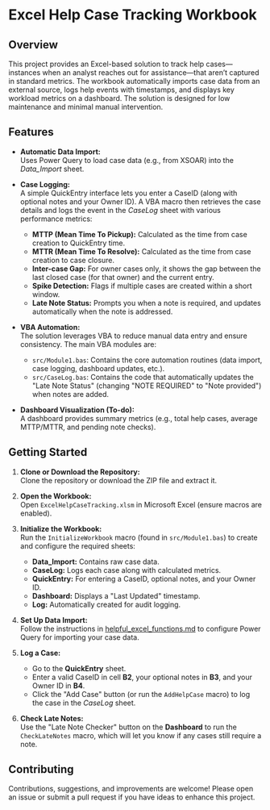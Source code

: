 # Excel Help Case Tracking Workbook

## Overview

This project provides an Excel-based solution to track help cases—instances when an analyst reaches out for assistance—that aren’t captured in standard metrics. The workbook automatically imports case data from an external source, logs help events with timestamps, and displays key workload metrics on a dashboard. The solution is designed for low maintenance and minimal manual intervention.

## Features

- **Automatic Data Import:**  
  Uses Power Query to load case data (e.g., from XSOAR) into the *Data_Import* sheet.
  
- **Case Logging:**  
  A simple QuickEntry interface lets you enter a CaseID (along with optional notes and your Owner ID). A VBA macro then retrieves the case details and logs the event in the *CaseLog* sheet with various performance metrics:
  - **MTTP (Mean Time To Pickup):** Calculated as the time from case creation to QuickEntry time.
  - **MTTR (Mean Time To Resolve):** Calculated as the time from case creation to case closure.
  - **Inter-case Gap:** For owner cases only, it shows the gap between the last closed case (for that owner) and the current entry.
  - **Spike Detection:** Flags if multiple cases are created within a short window.
  - **Late Note Status:** Prompts you when a note is required, and updates automatically when the note is addressed.

- **VBA Automation:**  
  The solution leverages VBA to reduce manual data entry and ensure consistency. The main VBA modules are:
  - `src/Module1.bas`: Contains the core automation routines (data import, case logging, dashboard updates, etc.).
  - `src/CaseLog.bas`: Contains the code that automatically updates the "Late Note Status" (changing "NOTE REQUIRED" to "Note provided") when notes are added.

- **Dashboard Visualization (To-do):**  
  A dashboard provides summary metrics (e.g., total help cases, average MTTP/MTTR, and pending note checks).

## Getting Started

1. **Clone or Download the Repository:**  
   Clone the repository or download the ZIP file and extract it.

2. **Open the Workbook:**  
   Open `ExcelHelpCaseTracking.xlsm` in Microsoft Excel (ensure macros are enabled).

3. **Initialize the Workbook:**  
   Run the `InitializeWorkbook` macro (found in `src/Module1.bas`) to create and configure the required sheets:
   - **Data_Import:** Contains raw case data.
   - **CaseLog:** Logs each case along with calculated metrics.
   - **QuickEntry:** For entering a CaseID, optional notes, and your Owner ID.
   - **Dashboard:** Displays a "Last Updated" timestamp.
   - **Log:** Automatically created for audit logging.

4. **Set Up Data Import:**  
   Follow the instructions in [helpful_excel_functions.md](docs/helpful_excel_functions.md) to configure Power Query for importing your case data.

5. **Log a Case:**  
   - Go to the **QuickEntry** sheet.
   - Enter a valid CaseID in cell **B2**, your optional notes in **B3**, and your Owner ID in **B4**.
   - Click the "Add Case" button (or run the `AddHelpCase` macro) to log the case in the *CaseLog* sheet.

6. **Check Late Notes:**  
   Use the "Late Note Checker" button on the **Dashboard** to run the `CheckLateNotes` macro, which will let you know if any cases still require a note.

## Contributing

Contributions, suggestions, and improvements are welcome! Please open an issue or submit a pull request if you have ideas to enhance this project.

